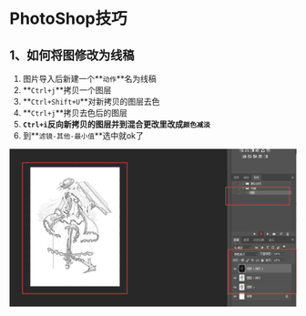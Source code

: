 # PhotoShop技巧

## 1、如何将图修改为线稿

1. 图片导入后新建一个**`动作`**名为线稿
2. **`Ctrl+j`**拷贝一个图层
3. **`Ctrl+Shift+U`**对新拷贝的图层去色
4. **`Ctrl+j`**拷贝去色后的图层
5. **`Ctrl+i`**反向新拷贝的图层并到混合更改里改成**`颜色减淡`**
6. 到**`滤镜-其他-最小值`**选中就ok了

![image-20210422145950747](.\images\image-20210422145950747.png)